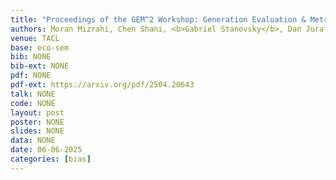 ```yaml
---
title: "Proceedings of the GEM^2 Workshop: Generation Evaluation & Metrics"
authors: Moran Mizrahi, Chen Shani, <b>Gabriel Stanovsky</b>, Dan Jurafsky, Dafna Shahaf
venue: TACL
base: eco-sem
bib: NONE
bib-ext: NONE
pdf: NONE
pdf-ext: https://arxiv.org/pdf/2504.20643
talk: NONE
code: NONE
layout: post
poster: NONE
slides: NONE
data: NONE
date: 06-06-2025
categories: [bias]
---
```

